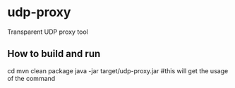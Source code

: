 # udp-proxy

Transparent UDP proxy tool

## How to build and run

cd <udp-proxy-repo>
mvn clean package
java -jar target/udp-proxy.jar  #this will get the usage of the command
